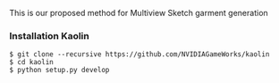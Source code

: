 This is our proposed method for Multiview Sketch garment generation


### Installation Kaolin

```
$ git clone --recursive https://github.com/NVIDIAGameWorks/kaolin
$ cd kaolin
$ python setup.py develop
```


